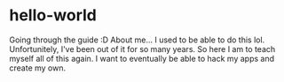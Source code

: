 # hello-world
Going through the guide :D
About me... I used to be able to do this lol. Unfortunitely, I've been out of it for so many years. So here I am to teach myself all of this again. I want to eventually be able to hack my apps and create my own.
